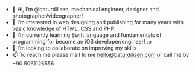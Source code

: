 - 👋 Hi, I’m @baturdilisen, mechanical engineer, designer and photographer/videographer!
- 👀 I’m interested in web designing and publishing for many years with basic knowledge of HTML, CSS and PHP.
- 🌱 I’m currently learning Swift language and fundamentals of programming for become an iOS developer/engineer! :p
- 💞️ I’m looking to collaborate on improving my skills
- 📫 To reach me please mail to me hello@baturdilisen.com or call me by +90 5061126556 

<!---
baturdilisen/baturdilisen is a ✨ special ✨ repository because its `README.md` (this file) appears on your GitHub profile.
You can click the Preview link to take a look at your changes.
--->
